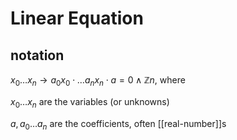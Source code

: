 # Linear Equation

## notation

$x_0 \dots x_n \rightarrow a_0x_0 \cdot \dots a_nx_n \cdot a = 0 \land \mathbb Z n$, where

$x_0 \dots x_n$ are the variables (or unknowns)

$a, a_0 \dots a_n$ are the coefficients, often [[real-number]]s
